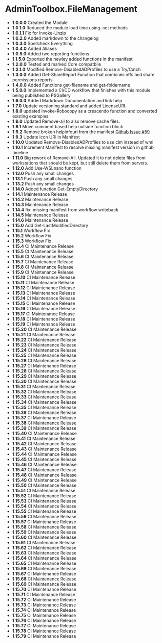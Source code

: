 # **AdminToolbox.FileManagement**

* **1.0.0.0** Created the Module
* **1.0.1.0** Reduced the module load time using .net methods
* **1.0.1.1** Fix for Invoke-Unzip
* **1.0.2.0** Added markdown to the changelog
* **1.0.3.0** Spellcheck Everything
* **1.0.4.0** Added Aliases
* **1.0.5.0** Added two reporting functions
* **1.1.5.0** Exported the newley added functions in the manifest
* **1.2.0.0** Tested and marked Core compatbile
* **1.2.1.0** Modified Remove-DisabledADProfiles to use a Try/Catch
* **1.3.0.0** Added Get-ShareReport Function that combines ntfs and share permissions reports
* **1.4.0.0** Added Functions get-filename and get-foldername
* **1.5.0.0** Implemented a CI/CD workflow that finishes with this module being published to PSGallery
* **1.6.0.0** Added Markdown Documentation and link help
* **1.7.0** Update versioning standard and added LicenseURI.
* **1.8.0** updated Invoke-Robocopy as a crescendo function and converted existing examples
* **1.9.0** Updated Remove-all to also remove cache files.
* **1.9.1** Move comment based help outside function block
* **1.9.2** Remove broken helpinfouri from the manifest [Github Issue #59](https://github.com/TheTaylorLee/AdminToolbox/issues/59)
* **1.9.3** Update Icon URI in Manifest
* **1.10.0** Updated Remove-DisabledADProfiles to use cim instead of wmi
* **1.10.1** Increment Manifest to resolve missing manifest version in github timeline
* **1.11.0** Big rework of Remove-All. Updated it to not delete files from workstations that should be kept, but still delete them from servers.
* **1.12.0** Add Use-WSLnano function
* **1.13.0** Push any small changes
* **1.13.1** Push any small changes
* **1.13.2** Push any small changes
* **1.14.0** Added function Get-EmptyDirectory
* **1.14.1** Maintenance Release
* **1.14.2** Maintenance Release
* **1.14.3** Maintenance Release
* **1.14.4** fix: missing manifest from workflow writeback
* **1.14.5** Maintenance Release
* **1.14.6** Maintenance Release
* **1.15.0** Add Get-LastModifiedDirectory
* **1.15.1** Workflow Fix
* **1.15.2** Workflow Fix
* **1.15.3** Workflow Fix
* **1.15.4** CI Maintenance Release
* **1.15.5** CI Maintenance Release
* **1.15.6** CI Maintenance Release
* **1.15.7** CI Maintenance Release
* **1.15.8** CI Maintenance Release
* **1.15.9** CI Maintenance Release
* **1.15.10** CI Maintenance Release
* **1.15.11** CI Maintenance Release
* **1.15.12** CI Maintenance Release
* **1.15.13** CI Maintenance Release
* **1.15.14** CI Maintenance Release
* **1.15.15** CI Maintenance Release
* **1.15.16** CI Maintenance Release
* **1.15.17** CI Maintenance Release
* **1.15.18** CI Maintenance Release
* **1.15.19** CI Maintenance Release
* **1.15.20** CI Maintenance Release
* **1.15.21** CI Maintenance Release
* **1.15.22** CI Maintenance Release
* **1.15.23** CI Maintenance Release
* **1.15.24** CI Maintenance Release
* **1.15.25** CI Maintenance Release
* **1.15.26** CI Maintenance Release
* **1.15.27** CI Maintenance Release
* **1.15.28** CI Maintenance Release
* **1.15.29** CI Maintenance Release
* **1.15.30** CI Maintenance Release
* **1.15.31** CI Maintenance Release
* **1.15.32** CI Maintenance Release
* **1.15.33** CI Maintenance Release
* **1.15.34** CI Maintenance Release
* **1.15.35** CI Maintenance Release
* **1.15.36** CI Maintenance Release
* **1.15.37** CI Maintenance Release
* **1.15.38** CI Maintenance Release
* **1.15.39** CI Maintenance Release
* **1.15.40** CI Maintenance Release
* **1.15.41** CI Maintenance Release
* **1.15.42** CI Maintenance Release
* **1.15.43** CI Maintenance Release
* **1.15.44** CI Maintenance Release
* **1.15.45** CI Maintenance Release
* **1.15.46** CI Maintenance Release
* **1.15.47** CI Maintenance Release
* **1.15.48** CI Maintenance Release
* **1.15.49** CI Maintenance Release
* **1.15.50** CI Maintenance Release
* **1.15.51** CI Maintenance Release
* **1.15.52** CI Maintenance Release
* **1.15.53** CI Maintenance Release
* **1.15.54** CI Maintenance Release
* **1.15.55** CI Maintenance Release
* **1.15.56** CI Maintenance Release
* **1.15.57** CI Maintenance Release
* **1.15.58** CI Maintenance Release
* **1.15.59** CI Maintenance Release
* **1.15.60** CI Maintenance Release
* **1.15.61** CI Maintenance Release
* **1.15.62** CI Maintenance Release
* **1.15.63** CI Maintenance Release
* **1.15.64** CI Maintenance Release
* **1.15.65** CI Maintenance Release
* **1.15.66** CI Maintenance Release
* **1.15.67** CI Maintenance Release
* **1.15.68** CI Maintenance Release
* **1.15.69** CI Maintenance Release
* **1.15.70** CI Maintenance Release
* **1.15.71** CI Maintenance Release
* **1.15.72** CI Maintenance Release
* **1.15.73** CI Maintenance Release
* **1.15.74** CI Maintenance Release
* **1.15.75** CI Maintenance Release
* **1.15.76** CI Maintenance Release
* **1.15.77** CI Maintenance Release
* **1.15.78** CI Maintenance Release
* **1.15.79** CI Maintenance Release